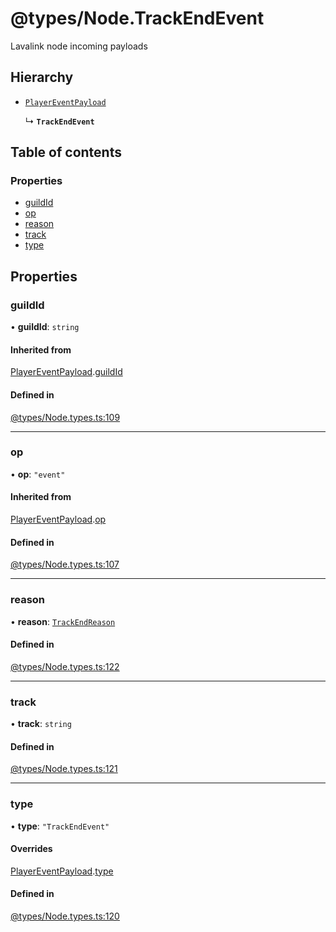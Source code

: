 # @types/Node.TrackEndEvent

Lavalink node incoming payloads

## Hierarchy

- [`PlayerEventPayload`](Node.types.PlayerEventPayload.md)

  ↳ **`TrackEndEvent`**

## Table of contents

### Properties

- [guildId](Node.types.TrackEndEvent.md#guildid)
- [op](Node.types.TrackEndEvent.md#op)
- [reason](Node.types.TrackEndEvent.md#reason)
- [track](Node.types.TrackEndEvent.md#track)
- [type](Node.types.TrackEndEvent.md#type)

## Properties

### guildId

• **guildId**: `string`

#### Inherited from

[PlayerEventPayload](Node.types.PlayerEventPayload.md).[guildId](Node.types.PlayerEventPayload.md#guildid)

#### Defined in

[@types/Node.types.ts:109](https://github.com/hmes98318/LavaShark/blob/bdb5d6203c6316405b9087cfd884b2899d298a4f/src/@types/Node.types.ts#L109)

___

### op

• **op**: ``"event"``

#### Inherited from

[PlayerEventPayload](Node.types.PlayerEventPayload.md).[op](Node.types.PlayerEventPayload.md#op)

#### Defined in

[@types/Node.types.ts:107](https://github.com/hmes98318/LavaShark/blob/bdb5d6203c6316405b9087cfd884b2899d298a4f/src/@types/Node.types.ts#L107)

___

### reason

• **reason**: [`TrackEndReason`](../Node.types.md#trackendreason)

#### Defined in

[@types/Node.types.ts:122](https://github.com/hmes98318/LavaShark/blob/bdb5d6203c6316405b9087cfd884b2899d298a4f/src/@types/Node.types.ts#L122)

___

### track

• **track**: `string`

#### Defined in

[@types/Node.types.ts:121](https://github.com/hmes98318/LavaShark/blob/bdb5d6203c6316405b9087cfd884b2899d298a4f/src/@types/Node.types.ts#L121)

___

### type

• **type**: ``"TrackEndEvent"``

#### Overrides

[PlayerEventPayload](Node.types.PlayerEventPayload.md).[type](Node.types.PlayerEventPayload.md#type)

#### Defined in

[@types/Node.types.ts:120](https://github.com/hmes98318/LavaShark/blob/bdb5d6203c6316405b9087cfd884b2899d298a4f/src/@types/Node.types.ts#L120)
